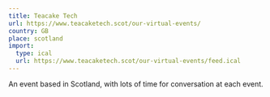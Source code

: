 ```yaml
---
title: Teacake Tech
url: https://www.teacaketech.scot/our-virtual-events/
country: GB
place: scotland
import:
  type: ical
  url: https://www.teacaketech.scot/our-virtual-events/feed.ical
---
```


An event based in Scotland, with lots of time for conversation at each event.

